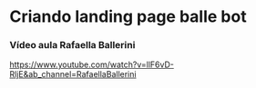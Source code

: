 # Criando landing page balle bot

### Vídeo aula Rafaella Ballerini

https://www.youtube.com/watch?v=llF6vD-RljE&ab_channel=RafaellaBallerini